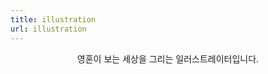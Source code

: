 ```yaml
---
title: illustration
url: illustration
---
```


<div align="center">
	<p>
        영혼이 보는 세상을 그리는 일러스트레이터입니다.
	</p>
</div>
